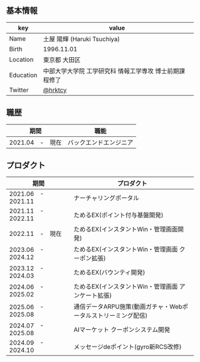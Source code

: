 ## 基本情報
|  key  |  value  |
| ---- | ---- |
|  Name  |  土屋 陽輝 (Haruki Tsuchiya)  |
|  Birth  |  1996.11.01  |
|  Location  |  東京都 大田区  |
|  Education  |  中部大学大学院 工学研究科 情報工学専攻 博士前期課程修了 |
|  Twitter  |  [@hrktcy](https://twitter.com/hrktcy)  |

## 職歴
|  期間  |  職能  |
| ---- | ---- |
|  2021.04　-　現在  |  バックエンドエンジニア  |

## プロダクト
|  期間  |  プロダクト  |
| ---- | ---- |
|  2021.06　-　2021.11　 |  ナーチャリングポータル  |
|  2021.11　-　2022.11　 |  ためるEX(ポイント付与基盤開発)  |
|  2022.11　-　現在　 |  ためるEX(インスタントWin・管理画面開発)  |
|  2023.06　-　2024.12　 |  ためるEX(インスタントWin・管理画面 クーポン拡張)  |
|  2023.12　-　2024.03　 |  ためるEX(バウンティ開発)  |
|  2024.06　-　2025.02 |  ためるEX(インスタントWin・管理画面 アンケート拡張)  |
|  2025.06　-　2025.08 |  通信データARPU施策(動画ガチャ・Webポータルストリーミング配信) |
|  2024.07　-　2025.08 |  AIマーケット クーポンシステム開発 |
|  2024.09　-　2024.10 |  メッセージdeポイント(gyro新RCS改修)  |

